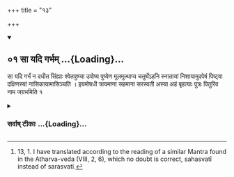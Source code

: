 +++
title = "१३"

+++
<div class="js_include" includetitle="true" newlevelforh1="2" unfilled url="/vedAH_yajuH/vAjasaneyam/sUtram/pAraskara-gRhyam/vishvAsa-prastutiH/1/13/01_sA_yadi_garbham.md">
<details open><summary><h2>०१ सा यदि गर्भम् ...{Loading}...</h2></summary>

सा यदि गर्भं न दधीत सिंह्याः श्वेतपुष्प्या उपोष्य पुष्येण मूलमुत्थाप्य चतुर्थेऽहनि स्नातायां निशायामुदपेषं पिष्ट्वा दक्षिणस्यां नासिकायामासिञ्चति । इयमोषधी त्रायमाणा सहमाना सरस्वती अस्या अहं बृहत्याः पुत्रः पितुरिव नाम जग्रभमिति १
</details>
</div>
<div class="js_include collapsed" newlevelforh1="3" title="सर्वाष् टीकाः" unfilled url="/vedAH_yajuH/vAjasaneyam/sUtram/pAraskara-gRhyam/sarvASh-TIkAH/1/13/01_sA_yadi_garbham.md">
<details><summary><h3>सर्वाष् टीकाः ...{Loading}...</h3></summary>

1 [^1] . If she does not conceive, he should, after having fasted, under (the Nakṣatra) Puṣya, lay down (in his house) the root of a white-blooming Siṃhī plant, and on the fourth day, after (his wife) has bathed, he should in the night-time crush it in water and insert it into her right nostril with (the verse), 'This herb is protecting, overcoming, and powerful. May I, the son of this great (mother), obtain the name of a father!'


[^1]:  13, 1. I have translated according to the reading of a similar Mantra found in the Atharva-veda (VIII, 2, 6), which no doubt is correct, sahasvatī instead of sarasvatī.

</details>
</div>